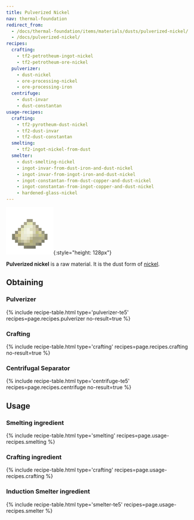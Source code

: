 ```yaml
---
title: Pulverized Nickel
nav: thermal-foundation
redirect_from:
  - /docs/thermal-foundation/items/materials/dusts/pulverized-nickel/
  - /docs/pulverized-nickel/
recipes:
  crafting:
    - tf2-petrotheum-ingot-nickel
    - tf2-petrotheum-ore-nickel
  pulverizer:
    - dust-nickel
    - ore-processing-nickel
    - ore-processing-iron
  centrifuge:
    - dust-invar
    - dust-constantan
usage-recipes:
  crafting:
    - tf2-pyrotheum-dust-nickel
    - tf2-dust-invar
    - tf2-dust-constantan
  smelting:
    - tf2-ingot-nickel-from-dust
  smelter:
    - dust-smelting-nickel
    - ingot-invar-from-dust-iron-and-dust-nickel
    - ingot-invar-from-ingot-iron-and-dust-nickel
    - ingot-constantan-from-dust-copper-and-dust-nickel
    - ingot-constantan-from-ingot-copper-and-dust-nickel
    - hardened-glass-nickel
---
```


![Pulverized nickel](/assets/images/thermal-foundation/dust-nickel.png){:style="height: 128px"}


**Pulverized nickel** is a raw material. It is the dust form of
[nickel](/docs/thermal-foundation/nickel-ingot/).


Obtaining
---------

### Pulverizer
{% include recipe-table.html type='pulverizer-te5' recipes=page.recipes.pulverizer no-result=true %}

### Crafting
{% include recipe-table.html type='crafting' recipes=page.recipes.crafting no-result=true %}

### Centrifugal Separator
{% include recipe-table.html type='centrifuge-te5' recipes=page.recipes.centrifuge no-result=true %}


Usage
-----

### Smelting ingredient
{% include recipe-table.html type='smelting' recipes=page.usage-recipes.smelting %}

### Crafting ingredient
{% include recipe-table.html type='crafting' recipes=page.usage-recipes.crafting %}

### Induction Smelter ingredient
{% include recipe-table.html type='smelter-te5' recipes=page.usage-recipes.smelter %}
